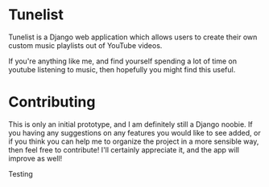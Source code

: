# Tunelist
Tunelist is a Django web application which allows users to create their own custom music playlists out of YouTube videos.

If you're anything like me, and find yourself spending a lot of time on youtube listening to music, then hopefully you might find this useful.

# Contributing
This is only an initial prototype, and I am definitely still a Django noobie. If you having any suggestions on any features you would like to see added, or if you think you can help me to organize the project in a more sensible way, then feel free to contribute! I'll certainly appreciate it, and the app will improve as well!

Testing
